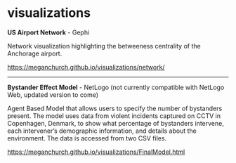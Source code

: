 # visualizations


<b>US Airport Network</b> - Gephi

Network visualization highlighting the betweeness centrality of the Anchorage airport. 

https://meganchurch.github.io/visualizations/network/

---

<b>Bystander Effect Model</b> - NetLogo (not currently compatible with NetLogo Web, updated version to come)

Agent Based Model that allows users to specify the number of bystanders present. The model uses data from violent incidents captured on CCTV in Copenhagen, Denmark, to show what percentage of bystanders intervene, each intervener’s demographic information, and details about the environment. The data is accessed from two CSV files.

https://meganchurch.github.io/visualizations/FinalModel.html
